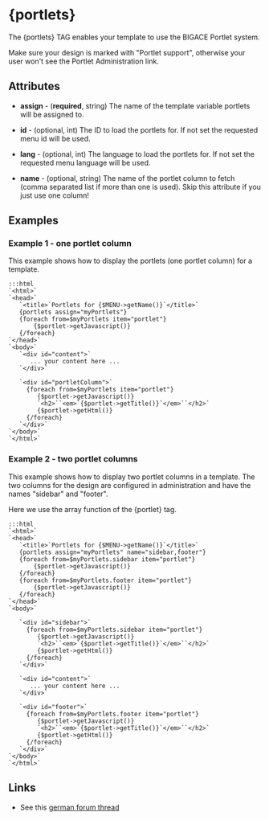 # {portlets}

The {portlets} TAG enables your template to use the BIGACE Portlet system.

Make sure your design is marked with "Portlet support", otherwise your user won't see the Portlet Administration link.

## Attributes


*  **assign** - (__required__, string)
    The name of the template variable portlets will be assigned to.

*  **id** - (optional, int)
    The ID to load the portlets for. If not set the requested menu id will be used.

*  **lang** - (optional, int)
    The language to load the portlets for. If not set the requested menu language will be used.

*  **name** - (optional, string)
    The name of the portlet column to fetch (comma separated list if more than one is used). Skip this attribute if you just use one column!


## Examples

### Example 1 - one portlet column

This example shows how to display the portlets (one portlet column) for a template.

	:::html
	`<html>`
	`<head>`
	   `<title>`Portlets for {$MENU->getName()}`</title>`
	   {portlets assign="myPortlets"}
	   {foreach from=$myPortlets item="portlet"}
	       {$portlet->getJavascript()}
	   {/foreach}
	`</head>`
	`<body>`
	   `<div id="content">`
	      ... your content here ...
	   `</div>`
	
	   `<div id="portletColumn">`
	     {foreach from=$myPortlets item="portlet"}
	        {$portlet->getJavascript()}
	        `<h2>``<em>`{$portlet->getTitle()}`</em>``</h2>`
	        {$portlet->getHtml()}
	     {/foreach}
	   `</div>`
	`</body>`
	`</html>`


### Example 2 - two portlet columns

This example shows how to display two portlet columns in a template. The two columns for the design are configured in administration and have the names "sidebar" and "footer". 

Here we use the array function of the {portlet} tag.

	:::html
	`<html>`
	`<head>`
	   `<title>`Portlets for {$MENU->getName()}`</title>`
	   {portlets assign="myPortlets" name="sidebar,footer"}
	   {foreach from=$myPortlets.sidebar item="portlet"}
	       {$portlet->getJavascript()}
	   {/foreach}
	   {foreach from=$myPortlets.footer item="portlet"}
	       {$portlet->getJavascript()}
	   {/foreach}
	`</head>`
	`<body>`
	
	   `<div id="sidebar">`
	     {foreach from=$myPortlets.sidebar item="portlet"}
	        {$portlet->getJavascript()}
	        `<h2>``<em>`{$portlet->getTitle()}`</em>``</h2>`
	        {$portlet->getHtml()}
	     {/foreach}
	   `</div>`
	
	   `<div id="content">`
	      ... your content here ...
	   `</div>`
	
	   `<div id="footer">`
	     {foreach from=$myPortlets.footer item="portlet"}
	        {$portlet->getJavascript()}
	        `<h2>``<em>`{$portlet->getTitle()}`</em>``</h2>`
	        {$portlet->getHtml()}
	     {/foreach}
	   `</div>`
	`</body>`
	`</html>`


## Links



*  See this [german forum thread](http://forum.bigace.de/templates/mehrere-portlet-bereiche/)
